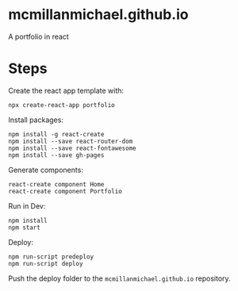 # mcmillanmichael.github.io
A portfolio in react 

# Steps

Create the react app template with:
```
npx create-react-app portfolio
```

Install packages:
```
npm install -g react-create
npm install --save react-router-dom
npm install --save react-fontawesome
npm install --save gh-pages
```

Generate components:
```
react-create component Home
react-create component Portfolio
```

Run in Dev:
```
npm install
npm start
```

Deploy:
```
npm run-script predeploy
npm run-script deploy
```
Push the deploy folder to the `mcmillanmichael.github.io` repository.